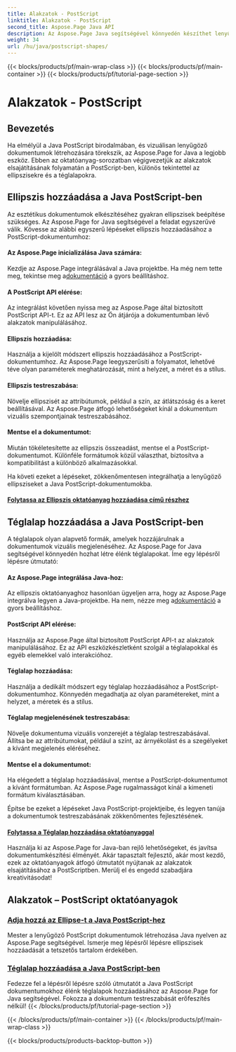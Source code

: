 ```yaml
---
title: Alakzatok - PostScript
linktitle: Alakzatok - PostScript
second_title: Aspose.Page Java API
description: Az Aspose.Page Java segítségével könnyedén készíthet lenyűgöző PostScript dokumentumokat. Merüljön el az ellipszisek és téglalapok hozzáadásával kapcsolatos oktatóanyagokban, amelyek vizuálisan vonzó tartalmat hozhatnak létre.
weight: 34
url: /hu/java/postscript-shapes/
---
```


{{< blocks/products/pf/main-wrap-class >}}
{{< blocks/products/pf/main-container >}}
{{< blocks/products/pf/tutorial-page-section >}}

# Alakzatok - PostScript


## Bevezetés

Ha elmélyül a Java PostScript birodalmában, és vizuálisan lenyűgöző dokumentumok létrehozására törekszik, az Aspose.Page for Java a legjobb eszköz. Ebben az oktatóanyag-sorozatban végigvezetjük az alakzatok elsajátításának folyamatán a PostScript-ben, különös tekintettel az ellipszisekre és a téglalapokra.

## Ellipszis hozzáadása a Java PostScript-ben

Az esztétikus dokumentumok elkészítéséhez gyakran ellipszisek beépítése szükséges. Az Aspose.Page for Java segítségével a feladat egyszerűvé válik. Kövesse az alábbi egyszerű lépéseket ellipszis hozzáadásához a PostScript-dokumentumhoz:

#### Az Aspose.Page inicializálása Java számára:

 Kezdje az Aspose.Page integrálásával a Java projektbe. Ha még nem tette meg, tekintse meg a[dokumentáció](https://reference.aspose.com/page/java/) a gyors beállításhoz.

#### A PostScript API elérése:
Az integrálást követően nyissa meg az Aspose.Page által biztosított PostScript API-t. Ez az API lesz az Ön átjárója a dokumentumban lévő alakzatok manipulálásához.

#### Ellipszis hozzáadása:
Használja a kijelölt módszert ellipszis hozzáadásához a PostScript-dokumentumhoz. Az Aspose.Page leegyszerűsíti a folyamatot, lehetővé téve olyan paraméterek meghatározását, mint a helyzet, a méret és a stílus.

#### Ellipszis testreszabása:
Növelje ellipszisét az attribútumok, például a szín, az átlátszóság és a keret beállításával. Az Aspose.Page átfogó lehetőségeket kínál a dokumentum vizuális szempontjainak testreszabásához.

#### Mentse el a dokumentumot:
Miután tökéletesítette az ellipszis összeadást, mentse el a PostScript-dokumentumot. Különféle formátumok közül választhat, biztosítva a kompatibilitást a különböző alkalmazásokkal.

Ha követi ezeket a lépéseket, zökkenőmentesen integrálhatja a lenyűgöző ellipsziseket a Java PostScript-dokumentumokba.

#### [Folytassa az Ellipszis oktatóanyag hozzáadása című részhez](./add-ellipse/)

## Téglalap hozzáadása a Java PostScript-ben

A téglalapok olyan alapvető formák, amelyek hozzájárulnak a dokumentumok vizuális megjelenéséhez. Az Aspose.Page for Java segítségével könnyedén hozhat létre élénk téglalapokat. Íme egy lépésről lépésre útmutató:

#### Az Aspose.Page integrálása Java-hoz:
 Az ellipszis oktatóanyaghoz hasonlóan ügyeljen arra, hogy az Aspose.Page integrálva legyen a Java-projektbe. Ha nem, nézze meg a[dokumentáció](https://reference.aspose.com/page/java/) a gyors beállításhoz.

#### PostScript API elérése:
Használja az Aspose.Page által biztosított PostScript API-t az alakzatok manipulálásához. Ez az API eszközkészletként szolgál a téglalapokkal és egyéb elemekkel való interakcióhoz.

#### Téglalap hozzáadása:
Használja a dedikált módszert egy téglalap hozzáadásához a PostScript-dokumentumhoz. Könnyedén megadhatja az olyan paramétereket, mint a helyzet, a méretek és a stílus.

#### Téglalap megjelenésének testreszabása:
Növelje dokumentuma vizuális vonzerejét a téglalap testreszabásával. Állítsa be az attribútumokat, például a színt, az árnyékolást és a szegélyeket a kívánt megjelenés eléréséhez.

#### Mentse el a dokumentumot:
Ha elégedett a téglalap hozzáadásával, mentse a PostScript-dokumentumot a kívánt formátumban. Az Aspose.Page rugalmasságot kínál a kimeneti formátum kiválasztásában.

Építse be ezeket a lépéseket Java PostScript-projektjeibe, és legyen tanúja a dokumentumok testreszabásának zökkenőmentes fejlesztésének.

#### [Folytassa a Téglalap hozzáadása oktatóanyaggal](./add-rectangle/)

Használja ki az Aspose.Page for Java-ban rejlő lehetőségeket, és javítsa dokumentumkészítési élményét. Akár tapasztalt fejlesztő, akár most kezdő, ezek az oktatóanyagok átfogó útmutatót nyújtanak az alakzatok elsajátításához a PostScriptben. Merülj el és engedd szabadjára kreativitásodat!
## Alakzatok – PostScript oktatóanyagok
### [Adja hozzá az Ellipse-t a Java PostScript-hez](./add-ellipse/)
Mester a lenyűgöző PostScript dokumentumok létrehozása Java nyelven az Aspose.Page segítségével. Ismerje meg lépésről lépésre ellipszisek hozzáadását a tetszetős tartalom érdekében.
### [Téglalap hozzáadása a Java PostScript-ben](./add-rectangle/)
Fedezze fel a lépésről lépésre szóló útmutatót a Java PostScript dokumentumokhoz élénk téglalapok hozzáadásához az Aspose.Page for Java segítségével. Fokozza a dokumentum testreszabását erőfeszítés nélkül!
{{< /blocks/products/pf/tutorial-page-section >}}

{{< /blocks/products/pf/main-container >}}
{{< /blocks/products/pf/main-wrap-class >}}

{{< blocks/products/products-backtop-button >}}

